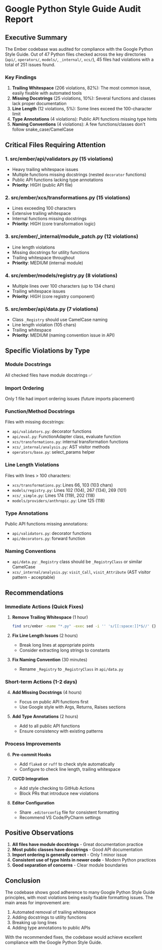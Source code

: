 # Google Python Style Guide Audit Report

## Executive Summary

The Ember codebase was audited for compliance with the Google Python Style Guide. Out of 47 Python files checked across the key directories (`api/`, `operators/`, `models/`, `_internal/`, `xcs/`), 45 files had violations with a total of 251 issues found.

### Key Findings

1. **Trailing Whitespace** (206 violations, 82%): The most common issue, easily fixable with automated tools
2. **Missing Docstrings** (25 violations, 10%): Several functions and classes lack proper documentation
3. **Line Length** (12 violations, 5%): Some lines exceed the 100-character limit
4. **Type Annotations** (4 violations): Public API functions missing type hints
5. **Naming Conventions** (4 violations): A few functions/classes don't follow snake_case/CamelCase

## Critical Files Requiring Attention

### 1. **src/ember/api/validators.py** (15 violations)
- Heavy trailing whitespace issues
- Multiple functions missing docstrings (nested `decorator` functions)
- Public API functions lacking type annotations
- **Priority**: HIGH (public API file)

### 2. **src/ember/xcs/transformations.py** (15 violations)
- Lines exceeding 100 characters
- Extensive trailing whitespace
- Internal functions missing docstrings
- **Priority**: HIGH (core transformation logic)

### 3. **src/ember/_internal/module_patch.py** (12 violations)
- Line length violations
- Missing docstrings for utility functions
- Trailing whitespace throughout
- **Priority**: MEDIUM (internal module)

### 4. **src/ember/models/registry.py** (8 violations)
- Multiple lines over 100 characters (up to 134 chars)
- Trailing whitespace issues
- **Priority**: HIGH (core registry component)

### 5. **src/ember/api/data.py** (7 violations)
- Class `_Registry` should use CamelCase naming
- Line length violation (105 chars)
- Trailing whitespace
- **Priority**: MEDIUM (naming convention issue in API)

## Specific Violations by Type

### Module Docstrings
All checked files have module docstrings ✅

### Import Ordering
Only 1 file had import ordering issues (future imports placement)

### Function/Method Docstrings
Files with missing docstrings:
- `api/validators.py`: decorator functions
- `api/eval.py`: FunctionAdapter class, evaluate function
- `xcs/transformations.py`: internal transformation functions
- `xcs/_internal/analysis.py`: AST visitor methods
- `operators/base.py`: select_params helper

### Line Length Violations
Files with lines > 100 characters:
- `xcs/transformations.py`: Lines 66, 103 (103 chars)
- `models/registry.py`: Lines 102 (104), 267 (134), 269 (101)
- `xcs/_simple.py`: Lines 174 (119), 202 (118)
- `models/providers/anthropic.py`: Line 125 (118)

### Type Annotations
Public API functions missing annotations:
- `api/validators.py`: decorator functions
- `api/decorators.py`: forward function

### Naming Conventions
- `api/data.py`: `_Registry` class should be `_RegistryClass` or similar CamelCase
- `xcs/_internal/analysis.py`: `visit_Call`, `visit_Attribute` (AST visitor pattern - acceptable)

## Recommendations

### Immediate Actions (Quick Fixes)

1. **Remove Trailing Whitespace** (1 hour)
   ```bash
   find src/ember -name "*.py" -exec sed -i '' 's/[[:space:]]*$//' {} \;
   ```

2. **Fix Line Length Issues** (2 hours)
   - Break long lines at appropriate points
   - Consider extracting long strings to constants

3. **Fix Naming Convention** (30 minutes)
   - Rename `_Registry` to `_RegistryClass` in `api/data.py`

### Short-term Actions (1-2 days)

4. **Add Missing Docstrings** (4 hours)
   - Focus on public API functions first
   - Use Google style with Args, Returns, Raises sections

5. **Add Type Annotations** (2 hours)
   - Add to all public API functions
   - Ensure consistency with existing patterns

### Process Improvements

6. **Pre-commit Hooks**
   - Add `flake8` or `ruff` to check style automatically
   - Configure to check line length, trailing whitespace

7. **CI/CD Integration**
   - Add style checking to GitHub Actions
   - Block PRs that introduce new violations

8. **Editor Configuration**
   - Share `.editorconfig` file for consistent formatting
   - Recommend VS Code/PyCharm settings

## Positive Observations

1. **All files have module docstrings** - Great documentation practice
2. **Most public classes have docstrings** - Good API documentation
3. **Import ordering is generally correct** - Only 1 minor issue
4. **Consistent use of type hints in newer code** - Modern Python practices
5. **Good separation of concerns** - Clear module boundaries

## Conclusion

The codebase shows good adherence to many Google Python Style Guide principles, with most violations being easily fixable formatting issues. The main areas for improvement are:

1. Automated removal of trailing whitespace
2. Adding docstrings to utility functions
3. Breaking up long lines
4. Adding type annotations to public APIs

With the recommended fixes, the codebase would achieve excellent compliance with the Google Python Style Guide.